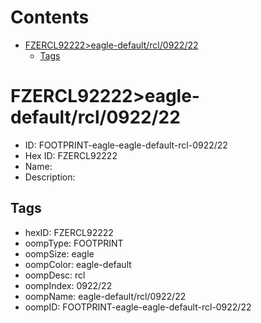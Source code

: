 



Contents
========

* [FZERCL92222>eagle-default/rcl/0922/22](#fzercl92222eagle-defaultrcl092222)
	* [Tags](#tags)

# FZERCL92222>eagle-default/rcl/0922/22

- ID: FOOTPRINT-eagle-eagle-default-rcl-0922/22
- Hex ID: FZERCL92222
- Name: 
- Description: 

## Tags

- hexID: FZERCL92222
- oompType: FOOTPRINT
- oompSize: eagle
- oompColor: eagle-default
- oompDesc: rcl
- oompIndex: 0922/22
- oompName: eagle-default/rcl/0922/22
- oompID: FOOTPRINT-eagle-eagle-default-rcl-0922/22
